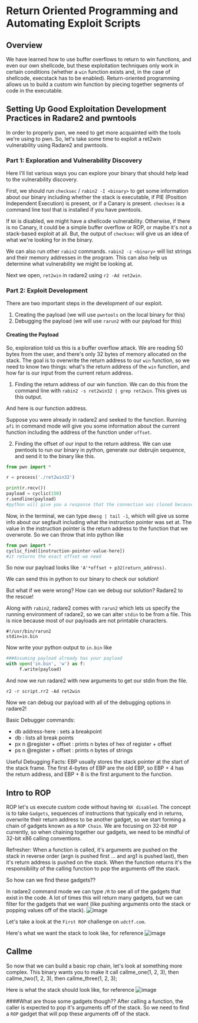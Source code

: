 # Return Oriented Programming and Automating Exploit Scripts

## Overview
We have learned how to use buffer overflows to return to win functions, and even our own shellcode, but these exploitation techniques only work in certain conditions (whether a `win` function exists and, in the case of shellcode, execstack has to be enabled). Return-oriented programming allows us to build a custom win function by piecing together segments of code in the executable. 

## Setting Up Good Exploitation Development Practices in Radare2 and pwntools
In order to properly pwn, we need to get more acquainted with the tools we're using to pwn. So, let's take some time to exploit a ret2win vulnerability using Radare2 and pwntools. 

### Part 1: Exploration and Vulnerability Discovery
Here I'll list various ways you can explore your binary that should help lead to the vulnerability discovery. 

First, we should run `checksec` / `rabin2 -I <binary>` to get some information about our binary including whether the stack is executable, if PIE (Position Independent Execution) is present, or if a Canary is present. `checksec` is a command line tool that is installed if you have pwntools. 

If `NX` is disabled, we might have a shellcode vulnerability. Otherwise, if there is no Canary, it could be a simple buffer overflow or ROP, or maybe it's not a stack-based exploit at all. But, the output of `checksec` will give us an idea of what we're looking for in the binary. 

We can also run other `rabin2` commands. `rabin2 -z <binary>` will list strings and their memory addresses in the program. This can also help us determine what vulnerability we might be looking at. 

Next we open, `ret2win` in radare2 using `r2 -Ad ret2win`. 

### Part 2: Exploit Development
There are two important steps in the development of our exploit. 
1. Creating the payload (we will use `pwntools` on the local binary for this) 
2. Debugging the payload (we will use `rarun2` with our payload for this) 

#### Creating the Payload 
So, exploration told us this is a buffer overflow attack. We are reading 50 bytes from the user, and there's only 32 bytes of memory allocated on the stack. The goal is to overwrite the return address to our `win` function, so we need to know two things: what's the return address of the `win` function, and how far is our input from the current return address.  

1. Finding the return address of our win function. 
We can do this from the command line with `rabin2 -s ret2win32 | grep ret2win`. This gives us this output. 

And here is our function address. 

Suppose you were already in radare2 and seeked to the function. Running `afi` in command mode will give you some information about the current function including the address of the function under `offset`. 

2. Finding the offset of our input to the return address. 
We can use pwntools to run our binary in python, generate our debrujin sequence, and send it to the binary like this. 

```python 
from pwn import * 

r = process('./ret2win32') 

print(r.recv()) 
payload = cyclic(150) 
r.sendline(payload) 
#python will give you a response that the connection was closed because we segfaulted
```


Now, in the terminal, we can type `dmesg | tail -1`, which will give us some info about our segfault including what the instruction pointer was set at. The value in the instruction pointer is the return address to the function that we overwrote. So we can throw that into python like 

```python 
from pwn import * 
cyclic_find([instruction-pointer-value-here]) 
#it returns the exact offset we need 
``` 
So now our payload looks like `'A'*offset + p32(return_address)`. 

We can send this in python to our binary to check our solution! 

But what if we were wrong? How can we debug our solution? Radare2 to the rescue! 

Along with `rabin2`, radare2 comes with `rarun2` which lets us specify the running environment of radare2, so we can alter `stdin` to be from a file. This is nice because most of our payloads are not printable characters. 

```rr2
#!/usr/bin/rarun2 
stdin=in.bin
``` 
Now write your python output to `in.bin` like 
```python 
###Assuming payload already has your payload
with open('in.bin', 'w') as f:
     f.write(payload)
``` 
And now we run radare2 with new arguments to get our stdin from the file.

`r2 -r script.rr2 -Ad ret2win` 

Now we can debug our payload with all of the debugging options in radare2! 

Basic Debugger commands: 
* db address-here : sets a breakpoint 
* db : lists all break points 
* px n @register + offset : prints n bytes of hex of register + offset  
* ps n @register + offset : prints n bytes of strings 

Useful Debugging Facts: 
    EBP usually stores the stack pointer at the start of the stack frame. The first 4-bytes of EBP are the old EBP, so EBP + 4 has the return address, and EBP + 8 is the first argument to the function. 
## Intro to ROP 
ROP let's us execute custom code without having `NX disabled`. The concept is to take `Gadgets`, sequences of instructions that typically end in returns, overwrite their return address to be another gadget, so we start forming a chain of gadgets known as a `ROP Chain`. We are focusing on 32-bit `ROP` currently, so when chaining together our gadgets, we need to be mindful of 32-bit x86 calling conventions. 

Refresher: When a function is called, it's arguments are pushed on the stack in reverse order (argn is pushed first ... and arg1 is pushed last), then it's return address is pushed on the stack. When the function returns it's the responsibility of the calling function to pop the arguments off the stack. 

So how can we find these gadgets?? 

In radare2 command mode we can type `/R` to see all of the gadgets that exist in the code. A lot of times this will return many gadgets, but we can filter for the gadgets that we want (like pushing arguments onto the stack or popping values off of the stack). 
![image](images/rop.png) 

Let's take a look at the `First ROP` challenge on `udctf.com`. 

Here's what we want the stack to look like, for reference
![image](images/Split.png) 
## Callme
So now that we can build a basic rop chain, let's look at something more complex. This binary wants you to make it call callme_one(1, 2, 3), then callme_two(1, 2, 3), then callme_three(1, 2, 3); 

Here is what the stack should look like, for reference 
![image](images/Callme.png)

####What are those some gadgets though?? 
After calling a function, the caller is expected to pop it's arguments off of the stack. So we need to find a `ROP` gadget that will pop these arguments off of the stack. 


